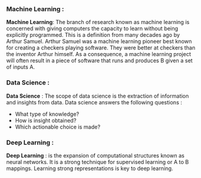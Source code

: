### Machine Learning :

**Machine Learning**: The branch of research known as machine learning is concerned with giving computers the capacity to learn without being explicitly programmed. This is a definition from many decades ago by Arthur Samuel. Arthur Samuel was a machine learning pioneer best known for creating a checkers playing software. They were better at checkers than the inventor Arthur himself. As a consequence, a machine learning project will often result in a piece of software that runs and produces B given a set of inputs A.

### Data Science : 

**Data Science** : The scope of data science is the extraction of information and insights from data. Data science answers the following questions :

  - What type of knowledge?
  - How is insight obtained?
  - Which actionable choice is made?

### Deep Learning : 

**Deep Learning** : is the expansion of computational structures known as neural networks. It is a strong technique for supervised learning or A to B mappings. Learning strong representations is key to deep learning.
